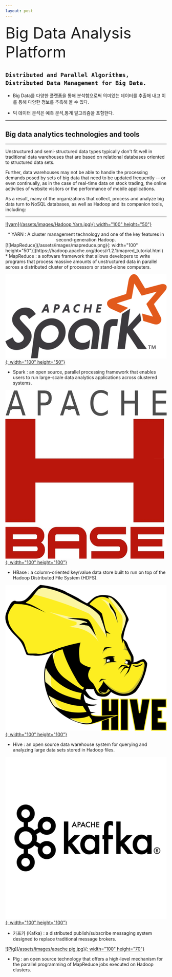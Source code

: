 ```yaml
---
layout: post
---
```


<font size="8em">
Big Data Analysis Platform
</font>



`Distributed and Parallel Algorithms, Distributed Data Management for Big Data.`
----



* Big Data를 다양한 플랫폼을 통해 분석함으로써 의미있는 데이터를 추출해 내고 이를 통해 다양한 정보를 추측해 볼 수 있다.

* 빅 데이터 분석은 예측 분석,통계 알고리즘을 포함한다.

---
## Big data analytics technologies and tools
<!--https://searchbusinessanalytics.techtarget.com/definition/big-data-analytics-->

---

Unstructured and semi-structured data types typically don't fit well in traditional data warehouses that are based on relational databases oriented to structured data sets. 

Further, data warehouses may not be able to handle the processing demands posed by sets of big data that need to be updated frequently -- or even continually, as in the case of real-time data on stock trading, the online activities of website visitors or the performance of mobile applications.

As a result, many of the organizations that collect, process and analyze big data turn to NoSQL databases, as well as Hadoop and its companion tools, including:

---

[![yarn](/assets/images/Hadoop Yarn.jpg){: width="100" height="50"}](https://hadoop.apache.org/docs/current/hadoop-yarn/hadoop-yarn-site/YARN.html)
<center>
* YARN : A cluster management technology and one of the key features in second-generation Hadoop.
</center>
[![MapReduce](/assets/images/mapreduce.png){: width="100" height="50"}](https://hadoop.apache.org/docs/r1.2.1/mapred_tutorial.html)
* MapReduce : a software framework that allows developers to write programs that process massive amounts of unstructured data in parallel across a distributed cluster of processors or stand-alone computers.

[![Spark](/assets/images/apache_apark.png){: width="100" height="50"}](https://spark.apache.org/)
* Spark : an open source, parallel processing framework that enables users to run large-scale data analytics applications across clustered systems.

[![Hbase](/assets/images/Hbase.jpg){: width="100" height="100"}](https://hbase.apache.org/)
* HBase : a column-oriented key/value data store built to run on top of the Hadoop Distributed File System (HDFS).

[![Hive](/assets/images/1200px-Apache_Hive_logo.svg.png){: width="100" height="100"}](https://hive.apache.org/)
* Hive : an open source data warehouse system for querying and analyzing large data sets stored in Hadoop files.

[![Kafka](/assets/images/apache-kafka.png){: width="100" height="100"}](https://kafka.apache.org/)
* 카프카 (Kafka) :  a distributed publish/subscribe messaging system designed to replace traditional message brokers.

[![Pig](/assets/images/apache pig.jpg){: width="100" height="70"}](https://pig.apache.org/)
* Pig : an open source technology that offers a high-level mechanism for the parallel programming of MapReduce jobs executed on Hadoop clusters.

